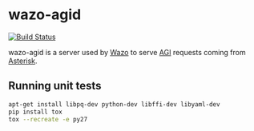 # wazo-agid

[![Build Status](https://jenkins.wazo.community/buildStatus/icon?job=wazo-agid)](https://jenkins.wazo.community/job/wazo-agid)

wazo-agid is a server used by [Wazo](http://wazo.community) to serve
[AGI](https://wiki.asterisk.org/wiki/pages/viewpage.action?pageId=32375589) requests coming from
[Asterisk](http://asterisk.org).

## Running unit tests

```bash
apt-get install libpq-dev python-dev libffi-dev libyaml-dev
pip install tox
tox --recreate -e py27
```

